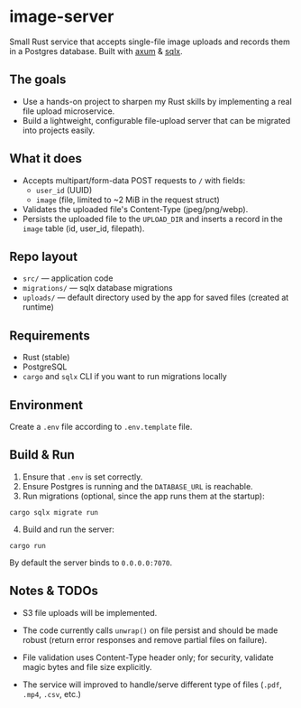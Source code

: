 
# image-server

Small Rust service that accepts single-file image uploads and records them in a Postgres database. Built with [axum](https://github.com/tokio-rs/axum) & [sqlx](https://github.com/launchbadge/sqlx).

## The goals

- Use a hands-on project to sharpen my Rust skills by implementing a real file upload microservice.
- Build a lightweight, configurable file-upload server that can be migrated into projects easily.


## What it does

- Accepts multipart/form-data POST requests to `/` with fields:
	- `user_id` (UUID)
	- `image` (file, limited to ~2 MiB in the request struct)
- Validates the uploaded file's Content-Type (jpeg/png/webp).
- Persists the uploaded file to the `UPLOAD_DIR` and inserts a record in the `image` table (id, user_id, filepath).

## Repo layout

- `src/` — application code
- `migrations/` — sqlx database migrations
- `uploads/` — default directory used by the app for saved files (created at runtime)

## Requirements

- Rust (stable)
- PostgreSQL
- `cargo` and `sqlx` CLI if you want to run migrations locally

## Environment
Create a `.env` file according to `.env.template` file.

## Build & Run

1. Ensure that `.env` is set correctly.
2. Ensure Postgres is running and the `DATABASE_URL` is reachable.
3. Run migrations (optional, since the app runs them at the startup):

```
cargo sqlx migrate run
```

4. Build and run the server:

```
cargo run
```

By default the server binds to `0.0.0.0:7070`.

## Notes & TODOs

- S3 file uploads will be implemented.

- The code currently calls `unwrap()` on file persist and should be made robust (return error responses and remove partial files on failure).

- File validation uses Content-Type header only; for security, validate magic bytes and file size explicitly.

- The service will improved to handle/serve different type of files (`.pdf`, `.mp4`, `.csv`, etc.)
